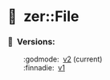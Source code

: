 # :new_moon_with_face:  zer::File

### :scroll:  Versions:
        :godmode:  [v2](https://github.com/ZERDICORP/file-lib/tree/v2) (current)</br>
        :finnadie:  [v1](https://github.com/ZERDICORP/file-lib/tree/v1)
